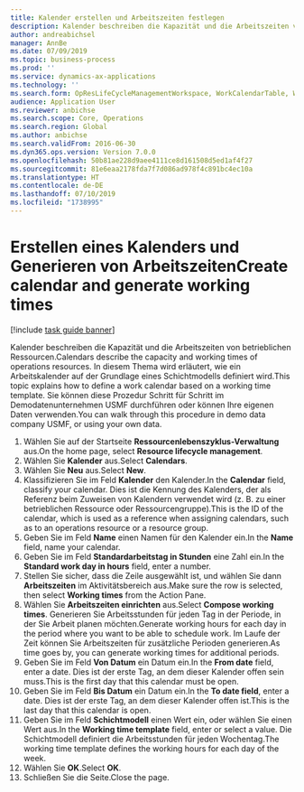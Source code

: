 ```yaml
---
title: Kalender erstellen und Arbeitszeiten festlegen
description: Kalender beschreiben die Kapazität und die Arbeitszeiten von betrieblichen Ressourcen. In diesem Thema wird erläutert, wie ein Arbeitskalender auf der Grundlage eines Schichtmodells definiert wird.
author: andreabichsel
manager: AnnBe
ms.date: 07/09/2019
ms.topic: business-process
ms.prod: ''
ms.service: dynamics-ax-applications
ms.technology: ''
ms.search.form: OpResLifeCycleManagementWorkspace, WorkCalendarTable, WorkCalendarDate
audience: Application User
ms.reviewer: anbichse
ms.search.scope: Core, Operations
ms.search.region: Global
ms.author: anbichse
ms.search.validFrom: 2016-06-30
ms.dyn365.ops.version: Version 7.0.0
ms.openlocfilehash: 50b81ae228d9aee4111ce8d161508d5ed1af4f27
ms.sourcegitcommit: 81e6eaa2178fda7f7d086ad978f4c891bc4ec10a
ms.translationtype: HT
ms.contentlocale: de-DE
ms.lasthandoff: 07/10/2019
ms.locfileid: "1738995"
---
```

# <a name="create-calendar-and-generate-working-times"></a><span data-ttu-id="7f5a1-104">Erstellen eines Kalenders und Generieren von Arbeitszeiten</span><span class="sxs-lookup"><span data-stu-id="7f5a1-104">Create calendar and generate working times</span></span>

[!include [task guide banner](../../includes/task-guide-banner.md)]

<span data-ttu-id="7f5a1-105">Kalender beschreiben die Kapazität und die Arbeitszeiten von betrieblichen Ressourcen.</span><span class="sxs-lookup"><span data-stu-id="7f5a1-105">Calendars describe the capacity and working times of operations resources.</span></span> <span data-ttu-id="7f5a1-106">In diesem Thema wird erläutert, wie ein Arbeitskalender auf der Grundlage eines Schichtmodells definiert wird.</span><span class="sxs-lookup"><span data-stu-id="7f5a1-106">This topic explains how to define a work calendar based on a working time template.</span></span> <span data-ttu-id="7f5a1-107">Sie können diese Prozedur Schritt für Schritt im Demodatenunternehmen USMF durchführen oder können Ihre eigenen Daten verwenden.</span><span class="sxs-lookup"><span data-stu-id="7f5a1-107">You can walk through this procedure in demo data company USMF, or using your own data.</span></span>

1. <span data-ttu-id="7f5a1-108">Wählen Sie auf der Startseite **Ressourcenlebenszyklus-Verwaltung** aus.</span><span class="sxs-lookup"><span data-stu-id="7f5a1-108">On the home page, select **Resource lifecycle management**.</span></span>
2. <span data-ttu-id="7f5a1-109">Wählen Sie **Kalender** aus.</span><span class="sxs-lookup"><span data-stu-id="7f5a1-109">Select **Calendars**.</span></span>
3. <span data-ttu-id="7f5a1-110">Wählen Sie **Neu** aus.</span><span class="sxs-lookup"><span data-stu-id="7f5a1-110">Select **New**.</span></span>
4. <span data-ttu-id="7f5a1-111">Klassifizieren Sie im Feld **Kalender** den Kalender.</span><span class="sxs-lookup"><span data-stu-id="7f5a1-111">In the **Calendar** field, classify your calendar.</span></span> <span data-ttu-id="7f5a1-112">Dies ist die Kennung des Kalenders, der als Referenz beim Zuweisen von Kalendern verwendet wird (z. B. zu einer betrieblichen Ressource oder Ressourcengruppe).</span><span class="sxs-lookup"><span data-stu-id="7f5a1-112">This is the ID of the calendar, which is used as a reference when assigning calendars, such as to an operations resource or a resource group.</span></span>  
5. <span data-ttu-id="7f5a1-113">Geben Sie im Feld **Name** einen Namen für den Kalender ein.</span><span class="sxs-lookup"><span data-stu-id="7f5a1-113">In the **Name** field, name your calendar.</span></span>
6. <span data-ttu-id="7f5a1-114">Geben Sie im Feld **Standardarbeitstag in Stunden** eine Zahl ein.</span><span class="sxs-lookup"><span data-stu-id="7f5a1-114">In the **Standard work day in hours** field, enter a number.</span></span>
7. <span data-ttu-id="7f5a1-115">Stellen Sie sicher, dass die Zeile ausgewählt ist, und wählen Sie dann **Arbeitszeiten** im Aktivitätsbereich aus.</span><span class="sxs-lookup"><span data-stu-id="7f5a1-115">Make sure the row is selected, then select **Working times** from the Action Pane.</span></span>
8. <span data-ttu-id="7f5a1-116">Wählen Sie **Arbeitszeiten einrichten** aus.</span><span class="sxs-lookup"><span data-stu-id="7f5a1-116">Select **Compose working times**.</span></span> <span data-ttu-id="7f5a1-117">Generieren Sie Arbeitsstunden für jeden Tag in der Periode, in der Sie Arbeit planen möchten.</span><span class="sxs-lookup"><span data-stu-id="7f5a1-117">Generate working hours for each day in the period where you want to be able to schedule work.</span></span> <span data-ttu-id="7f5a1-118">Im Laufe der Zeit können Sie Arbeitszeiten für zusätzliche Perioden generieren.</span><span class="sxs-lookup"><span data-stu-id="7f5a1-118">As time goes by, you can generate working times for additional periods.</span></span>  
9. <span data-ttu-id="7f5a1-119">Geben Sie im Feld **Von Datum** ein Datum ein.</span><span class="sxs-lookup"><span data-stu-id="7f5a1-119">In the **From date** field, enter a date.</span></span> <span data-ttu-id="7f5a1-120">Dies ist der erste Tag, an dem dieser Kalender offen sein muss.</span><span class="sxs-lookup"><span data-stu-id="7f5a1-120">This is the first day that this calendar must be open.</span></span>  
10. <span data-ttu-id="7f5a1-121">Geben Sie im Feld **Bis Datum** ein Datum ein.</span><span class="sxs-lookup"><span data-stu-id="7f5a1-121">In the **To date field**, enter a date.</span></span> <span data-ttu-id="7f5a1-122">Dies ist der erste Tag, an dem dieser Kalender offen ist.</span><span class="sxs-lookup"><span data-stu-id="7f5a1-122">This is the last day that this calendar is open.</span></span>  
11. <span data-ttu-id="7f5a1-123">Geben Sie im Feld **Schichtmodell** einen Wert ein, oder wählen Sie einen Wert aus.</span><span class="sxs-lookup"><span data-stu-id="7f5a1-123">In the **Working time template** field, enter or select a value.</span></span> <span data-ttu-id="7f5a1-124">Die Schichtmodell definiert die Arbeitsstunden für jeden Wochentag.</span><span class="sxs-lookup"><span data-stu-id="7f5a1-124">The working time template defines the working hours for each day of the week.</span></span>  
12. <span data-ttu-id="7f5a1-125">Wählen Sie **OK**.</span><span class="sxs-lookup"><span data-stu-id="7f5a1-125">Select **OK**.</span></span>
13. <span data-ttu-id="7f5a1-126">Schließen Sie die Seite.</span><span class="sxs-lookup"><span data-stu-id="7f5a1-126">Close the page.</span></span>

